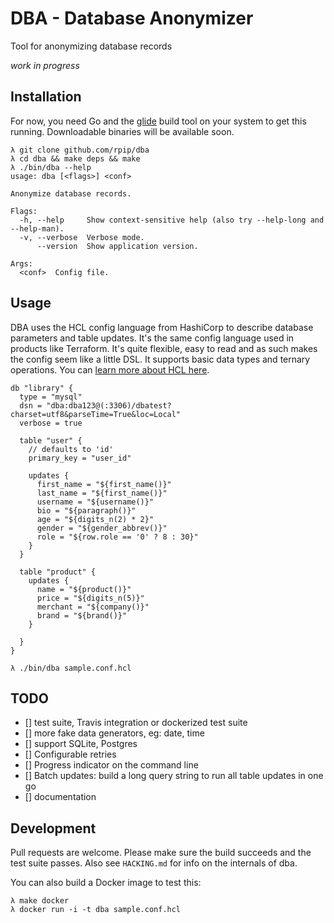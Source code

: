 # DBA - Database Anonymizer

Tool for anonymizing database records

*work in progress*

## Installation

For now, you need Go and the [glide](https://github.com/Masterminds/glide) build tool on your system to get this running. Downloadable binaries will be available soon.

``` shell
λ git clone github.com/rpip/dba
λ cd dba && make deps && make
λ ./bin/dba --help
usage: dba [<flags>] <conf>

Anonymize database records.

Flags:
  -h, --help     Show context-sensitive help (also try --help-long and --help-man).
  -v, --verbose  Verbose mode.
      --version  Show application version.

Args:
  <conf>  Config file.

```

## Usage

DBA uses the HCL config language from HashiCorp to describe database parameters and table updates. It's the same config language used in products like Terraform. It's quite flexible, easy to read and as such makes the config seem like a little DSL. It supports basic data types and ternary operations. You can [learn more about HCL here](https://www.terraform.io/docs/configuration/index.html).

```hcl
db "library" {
  type = "mysql"
  dsn = "dba:dba123@(:3306)/dbatest?charset=utf8&parseTime=True&loc=Local"
  verbose = true

  table "user" {
    // defaults to 'id'
    primary_key = "user_id"

    updates {
      first_name = "${first_name()}"
      last_name = "${first_name()}"
      username = "${username()}"
      bio = "${paragraph()}"
      age = "${digits_n(2) * 2}"
      gender = "${gender_abbrev()}"
      role = "${row.role == '0' ? 8 : 30}"
    }
  }

  table "product" {
    updates {
      name = "${product()}"
      price = "${digits_n(5)}"
      merchant = "${company()}"
      brand = "${brand()}"
    }

  }
}
```

```shell
λ ./bin/dba sample.conf.hcl
```

## TODO
- [] test suite, Travis integration or dockerized test suite
- [] more fake data generators, eg: date, time
- [] support SQLite, Postgres
- [] Configurable retries
- [] Progress indicator on the command line
- [] Batch updates: build a long query string to run all table updates in one go
- [] documentation

## Development

Pull requests are welcome. Please make sure the build succeeds and the test suite passes. Also see `HACKING.md` for info on the internals of dba.

You can also build a Docker image to test this:

```shell
λ make docker
λ docker run -i -t dba sample.conf.hcl
```

